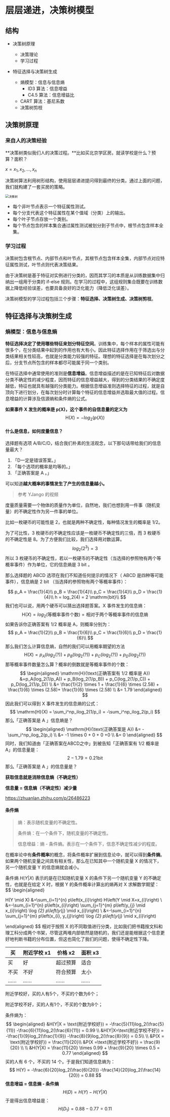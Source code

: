 #  层层递进，决策树模型

## 结构

- 决策树原理
  - 决策理论
  - 学习过程
  
- 特征选择与决策树生成
  - 熵模型：信息与信息熵
    - ID3 算法：信息增益
    - C4.5 算法：信息增益比
  - CART 算法：基尼系数
  - 决策树剪枝

## 决策树原理

### 来自人的决策经验

**决策树类似我们人的决策过程。**比如买北京学区房。就读学校是什么？预算？面积？

$x = {x_1, x_2, \dots,x_n}$

决策树算法利用树形结构，使用层层递进提问得到最终的分类。通过上面的问题，我们就构建了一套买房的策略。

<img src="https://gitee.com/xrandx/blog-figurebed/raw/master/img/20210328170928.svg" alt="决策树" style="zoom: 67%;" />

* 每个非叶节点表示一个特征属性测试。
* 每个分支代表这个特征属性在某个值域（分类）上的输出。
* 每个叶子节点存放一个类别。
* 每个节点包含的样本集合通过属性测试被划分到子节点中，根节点包含样本全集。

### 学习过程

决策树包含根节点、内部节点和叶节点，其根节点包含样本全集，内部节点对应特征属性测试，叶节点则代表决策结果。

由于决策树是基于特征对实例进行分类的，因而其学习的本质是从训练数据集中归纳出一组用于分类的 if-else 规则。在学习的过程中，这组规则集合既要在训练数据上降低经验误差，也要具备良好的泛化能力（降低泛化误差）。

决策树模型的学习过程包括三个步骤：**特征选择、决策树生成、决策树剪枝**。

## 特征选择与决策树生成

### 熵模型：信息与信息熵

**特征选择决定了使用哪些特征来划分特征空间**。训练集中，每个样本的属性可能有很多个，在分类结果中起到的作用也有大有小。因此特征选择作用在于筛选出与分类结果相关性较高，也就是分类能力较强的特征。理想的特征选择是在每次划分之后，分支节点所包含的样本都尽可能属于同一个类别。

在特征选择中通常使用的准则是**信息增益**。信息增益描述的是在已知特征后对数据分类不确定性的减少程度，因而特征的信息增益越大，得到的分类结果的不确定度越低，特征也就具有越强的分类能力。根据信息增益准则选择特征的过程，就是自顶向下进行划分，在每次划分时计算每个特征的信息增益并选取最大值的过程。信息增益的计算涉及信源熵和条件熵的公式。

**如果事件 X 发生的概率是 p(X)，这个事件的自信息量的定义为**
$$
\mathrm{H}(X) = -log_2(p(X))
$$

#### 什么是信息，如何度量信息？

选择题有选项 A/B/C/D，结合我们朴素的生活观念，以下那句话带给我们的信息量最大？

1. 「D一定是错误答案。」
2. 「每个选项的概率是均等的。」
3. 「正确答案是 A  。」

可以知道**越大概率的事情发生了产生的信息量越小。**

> 参考 YJango 的视频

度量质量需要一个物体的质量作为单位，自然地，我们也想到用一件事（随机变量）的不确定性作为另一件事的单位。

比如一枚硬币的可能性是 2，也就是两种不确定性，每种情况发生的概率是 1/2。

为了可比性，3 枚硬币的不确定性应该是一枚硬币不确定性的三倍，而 3 枚硬币的不确定性是 8。为了方便我们比较，我们选择用对数运算。
$$
log_2(2^3) = 3
$$
所以 3 枚硬币的不确定性，若以一枚硬币的不确定性（当选择的参照物有两个等概率事件）作为单位，它的信息熵是 3 bit 。

那么选择题的 ABCD 选项在我们不知道任何提示的情况下（ ABCD 是四种等可能事件），信息熵是 2 bit （当选择的参照物有两个等概率事件）：


$$
p_A = \frac{1}{4}\\
p_B = \frac{1}{4}\\
p_C = \frac{1}{4}\\
p_D = \frac{1}{4}\\
h = log_2(4) = 2 \mathrm{bit}\\
$$
我们也可以说，用两个硬币可以猜出选择题答案。X 事件发生的信息熵：
$$
\mathrm{H}(X) = log_2(\text{等概率事件个数}) = \text{相对于两个等概率事件的信息熵}
$$
如果告诉你正确答案有 1/2 概率是 A，则概率分别为：
$$
p_A = \frac{1}{2}\\
p_B = \frac{1}{6}\\
p_C = \frac{1}{6}\\
p_D = \frac{1}{6}\\
$$
那么我们怎么计算信息熵，自然的我们可以用概率期望的方法
$$
\mathrm{H}(X) = p_A(log_2(?)) + p_B(log_2(?)) + p_C(log_2(?)) + p_D(log_2(?))
$$
那等概率事件数量怎么算？概率的倒数就是等概率事件的个数：
$$
\begin{aligned}
\mathrm{H}(\text{正确答案有 1/2 概率是 A}) &=p_A(log_2(1/p_A)) + p_B(log_2(1/p_B)) + p_C(log_2(1/p_C)) + p_D(log_2(1/p_D)) \\
&= \frac{1}{2} \times 1 + \frac{1}{6} \times (2.58) + \frac{1}{6} \times (2.58)+ \frac{1}{6} \times (2.58) \\
&= 1.79
\end{aligned}
$$
因此我们可以得到 X 事件发生的信息熵的公式：
$$
\mathrm{H}(X) = \sum_i^np_ilog_2(1/p_i) = -\sum_i^np_ilog_2(p_i)
$$
那么「正确答案是 A 」信息熵是？
$$
\begin{aligned}
\mathrm{H}(\text{正确答案是 A}) &= -\sum_i^np_ilog_2(p_i) \\
&= -1 \times 0 + 0 + 0 +0 \\
&= 0
\end{aligned}
$$
同时，我们知道由「正确答案在ABCD之中」到被告知「正确答案有 1/2 概率是 A」的信息量是：
$$
2 - 1.79 = 0.21 \mathrm{bit}
$$
那么「正确答案是 A 」的信息量是？

**获取信息就是消除信息熵（不确定性）**

**信息量 = 信息熵（不确定性）减少量**

https://zhuanlan.zhihu.com/p/26486223

#### 条件熵

> 熵：表示随机变量的不确定性。
>
> 条件熵：在一个条件下，随机变量的不确定性。
>
> 信息增益：熵 - 条件熵。表示在一个条件下，信息不确定性减少的程度。

在概率论中有**条件概率**的概念，将条件概率扩展到信息论中，就可以得到**条件熵**。如果两个随机变量之间具有相关性，那么在已知其中一个随机变量 X 的情况下，另一个随机变量 Y 的信息熵就会减小。

条件熵 $H(Y|X)$ 表示的是在已知随机变量 X 的条件下另一个随机变量 Y 的不确定性，也就是在给定 X 时，根据 Y 的条件概率计算出的熵再对 X 求解数学期望：
$$
\begin{aligned}

H(Y \mid X) 
&=\sum_{i=1}^{n} p\left(x_{i}\right) H\left(Y \mid X=x_{i}\right) \\
&=-\sum_{i=1}^{n} p\left(x_{i}\right) \sum_{j=1}^{m} p\left(y_{j} \mid x_{i}\right) \log _{2} p\left(y_{j} \mid x_{i}\right) \\
&=-\sum_{i=1}^{n} \sum_{j=1}^{m} p\left(x_{i}, y_{j}\right) \log _{2} p\left(y_{j} \mid x_{i}\right)

\end{aligned}
$$
相对于按照 X 的不同取值进行分类，比如我们把书籍按文科和理工科分成两个书架，尽管这两堆内部依然是随机的，我们还是能根据这个信息更好地判断书籍的分布位置，但这也简化了我们的问题，使得不确定性下降。

| 买   | 附近学校 x1 | 价格 x2  | 面积 x3 |
| ---- | ----------- | -------- | ------- |
| 买   | 好          | 超过预算 | 适合    |
| 不买 | 不好        | 符合预算 | 太小    |
| ……   | ……          | ……       | ……      |

附近学校好，买的人有5个，不买的个数为6个；

附近学校不好，买的人有1个，不买的个数为8个；

条件熵为：
$$
\begin{aligned}
&H(Y|X = \text{附近学校好}) = -\frac{5}{11}log_2(\frac{5}{11}) -\frac{6}{11}log_2(\frac{6}{11}) = 0.99 
\\
&H(Y|X=\text{附近学校不好}) =  -\frac{1}{9}log_2(\frac{1}{9}) -\frac{8}{9}log_2(\frac{8}{9}) = 0.5\\
\\
&P(X = \text{附近学校好}) =   \frac{11}{20}\\
&P(X =\text{附近学校不好}) = \frac{9}{20}
\\ \\
&H(Y|X) =   \frac{11}{20} \times  0.99  +  \frac{9}{20} \times 0.5 = 0.77
\end{aligned}
$$
买的人有 6 个，不买的 14 个。于是我们知道信息熵为：
$$
H(Y) = -\frac{6}{20}log_2(\frac{6}{20}) -\frac{14}{20}log_2(\frac{14}{20}) = 0.88
$$
**信息增益 = 信息熵 - 条件熵** 
$$
H(D) = H(Y) - H(Y|X)
$$
于是得出信息增益是：
$$
H(D_1) = 0.88 - 0.77 = 0.11
$$


